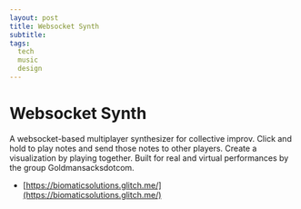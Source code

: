 ```yaml
---
layout: post
title: Websocket Synth
subtitle: 
tags:
  tech
  music
  design
---
```


# Websocket Synth

A websocket-based multiplayer synthesizer for collective improv. Click and hold to play notes and send those notes to other players. Create a visualization by playing together. Built for real and virtual performances by the group Goldmansacksdotcom.
* [https://biomaticsolutions.glitch.me/](https://biomaticsolutions.glitch.me/)